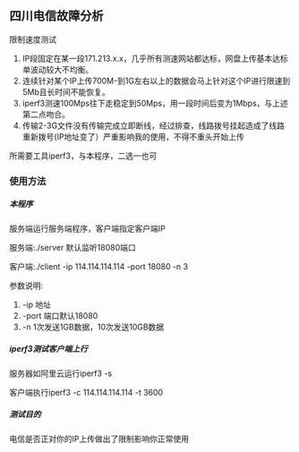 ## 四川电信故障分析

限制速度测试

1. IP段固定在某一段171.213.x.x，几乎所有测速网站都达标，网盘上传基本达标单波动较大不均衡。
2. 连续针对某个IP上传700M-到1G左右以上的数据会马上针对这个IP进行限速到5Mb且长时间不能恢复。
3. iperf3测速100Mps往下走稳定到50Mps，用一段时间后变为1Mbps，与上述第二点吻合。
4. 传输2-3G文件没有传输完成立即断线，经过排查，线路拨号挂起造成了线路重新拨号(IP地址变了）严重影响我的使用，不得不重头开始上传

所需要工具iperf3，与本程序，二选一也可

### 使用方法

##### 本程序

服务端运行服务端程序，客户端指定客户端IP

服务端:./server 默认监听18080端口

客户端:./client -ip  114.114.114.114 -port 18080 -n 3

参数说明:

1.  -ip 地址
2.  -port 端口默认18080
3.  -n 1次发送1GB数据，10次发送10GB数据

##### iperf3测试客户端上行

服务器如阿里云运行iperf3 -s

客户端执行iperf3 -c 114.114.114.114 -t 3600

##### 测试目的

电信是否正对你的IP上传做出了限制影响你正常使用